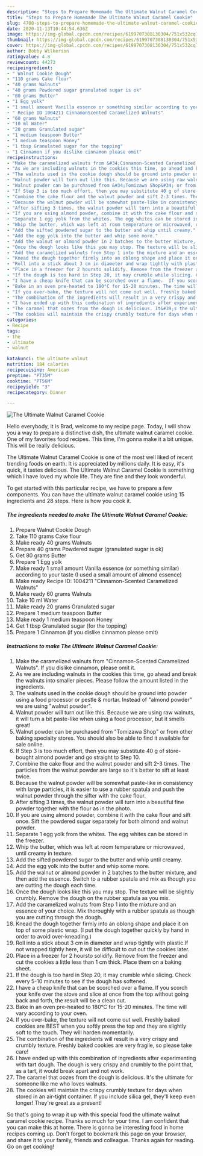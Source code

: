 ```yaml
---
description: "Steps to Prepare Homemade The Ultimate Walnut Caramel Cookie"
title: "Steps to Prepare Homemade The Ultimate Walnut Caramel Cookie"
slug: 4708-steps-to-prepare-homemade-the-ultimate-walnut-caramel-cookie
date: 2020-11-13T10:44:54.636Z
image: https://img-global.cpcdn.com/recipes/6199707308130304/751x532cq70/the-ultimate-walnut-caramel-cookie-recipe-main-photo.jpg
thumbnail: https://img-global.cpcdn.com/recipes/6199707308130304/751x532cq70/the-ultimate-walnut-caramel-cookie-recipe-main-photo.jpg
cover: https://img-global.cpcdn.com/recipes/6199707308130304/751x532cq70/the-ultimate-walnut-caramel-cookie-recipe-main-photo.jpg
author: Bobby Wilkerson
ratingvalue: 4.8
reviewcount: 44273
recipeingredient:
- " Walnut Cookie Dough"
- "110 grams Cake flour"
- "40 grams Walnuts"
- "40 grams Powdered sugar granulated sugar is ok"
- "80 grams Butter"
- "1 Egg yolk"
- "1 small amount Vanilla essence or something similar according to your taste I used a small amount of almond essence"
- " Recipe ID 1004211 CinnamonScented Caramelized Walnuts"
- "60 grams Walnuts"
- "10 ml Water"
- "20 grams Granulated sugar"
- "1 medium teaspoon Butter"
- "1 medium teaspoon Honey"
- "1 tbsp Granulated sugar for the topping"
- "1 Cinnamon if you dislike cinnamon please omit"
recipeinstructions:
- "Make the caramelized walnuts from &#34;Cinnamon-Scented Caramelized Walnuts&#34;. If you dislike cinnamon, please omit it."
- "As we are including walnuts in the cookies this time, go ahead and break the walnuts into smaller pieces. Please follow the amount listed in the ingredients."
- "The walnuts used in the cookie dough should be ground into powder using a food processor or pestle &amp; mortar. Instead of &#34;almond powder&#34; we are using &#34;walnut powder&#34;."
- "Walnut powder will turn out like this. Because we are using raw walnuts, it will turn a bit paste-like when using a food processor, but it smells great!"
- "Walnut powder can be purchased from &#34;Tomizawa Shop&#34; or from other baking specialty stores. You should also be able to find it available for sale online."
- "If Step 3 is too much effort, then you may substitute 40 g of store-bought almond powder and go straight to Step 10."
- "Combine the cake flour and the walnut powder and sift 2-3 times. The particles from the walnut powder are large so it&#39;s better to sift at least twice."
- "Because the walnut powder will be somewhat paste-like in consistency with large particles, it is easier to use a rubber spatula and push the walnut powder through the sifter with the cake flour."
- "After sifting 3 times, the walnut powder will turn into a beautiful fine powder together with the flour as in the photo."
- "If you are using almond powder, combine it with the cake flour and sift once. Sift the powdered sugar separately for both almond and walnut powder."
- "Separate 1 egg yolk from the whites. The egg whites can be stored in the freezer."
- "Whip the butter, which was left at room temperature or microwaved, until creamy in texture."
- "Add the sifted powdered sugar to the butter and whip until creamy."
- "Add the egg yolk into the butter and whip some more."
- "Add the walnut or almond powder in 2 batches to the butter mixture, and then add the essence. Switch to a rubber spatula and mix as though you are cutting the dough each time."
- "Once the dough looks like this you may stop. The texture will be slightly crumbly. Remove the dough on the rubber spatula as you mix."
- "Add the caramelized walnuts from Step 1 into the mixture and an essence of your choice. Mix thoroughly with a rubber spatula as though you are cutting through the dough."
- "Knead the dough together firmly into an oblong shape and place it on top of some plastic wrap. (I put the dough together quickly by hand in order to avoid over-kneading.)"
- "Roll into a stick about 3 cm in diameter and wrap tightly with plastic.If not wrapped tightly here, it will be difficult to cut out the cookies later."
- "Place in a freezer for 2 hoursto solidify. Remove from the freezer and cut the cookies a little less than 1 cm thick. Place them on a baking sheet."
- "If the dough is too hard in Step 20, it may crumble while slicing. Check every 5-10 minutes to see if the dough has softened."
- "I have a cheap knife that can be scorched over a flame.  If you scorch your knife over the stove and slice at once from the top without going back and forth, the result will be a clean cut."
- "Bake in an oven pre-heated to 180°C for 15-20 minutes. The time will vary according to your oven."
- "If you over-bake, the texture will not come out well. Freshly baked cookies are BEST when you softly press the top and they are slightly soft to the touch. They will harden momentarily."
- "The combination of the ingredients will result in a very crispy and crumbly texture. Freshly baked cookies are very fragile, so please take care!"
- "I have ended up with this combination of ingredients after experimenting with tart dough.  The dough is very crispy and crumbly to the point that, as a tart, it would break apart and not work."
- "The caramel that oozes from the dough is delicious. It&#39;s the ultimate for someone like me who loves walnuts."
- "The cookies will maintain the crispy crumbly texture for days when stored in an air-tight container. If you include silica gel, they&#39;ll keep even longer! They&#39;re great as a present!"
categories:
- Recipe
tags:
- the
- ultimate
- walnut

katakunci: the ultimate walnut 
nutrition: 184 calories
recipecuisine: American
preptime: "PT35M"
cooktime: "PT56M"
recipeyield: "3"
recipecategory: Dinner

---
```



![The Ultimate Walnut Caramel Cookie](https://img-global.cpcdn.com/recipes/6199707308130304/751x532cq70/the-ultimate-walnut-caramel-cookie-recipe-main-photo.jpg)

Hello everybody, it is Brad, welcome to my recipe page. Today, I will show you a way to prepare a distinctive dish, the ultimate walnut caramel cookie. One of my favorites food recipes. This time, I'm gonna make it a bit unique. This will be really delicious.

The Ultimate Walnut Caramel Cookie is one of the most well liked of recent trending foods on earth. It is appreciated by millions daily. It is easy, it's quick, it tastes delicious. The Ultimate Walnut Caramel Cookie is something which I have loved my whole life. They are fine and they look wonderful.




To get started with this particular recipe, we have to prepare a few components. You can have the ultimate walnut caramel cookie using 15 ingredients and 28 steps. Here is how you cook it.

<!--inarticleads1-->

##### The ingredients needed to make The Ultimate Walnut Caramel Cookie:

1. Prepare  Walnut Cookie Dough
1. Take 110 grams Cake flour
1. Make ready 40 grams Walnuts
1. Prepare 40 grams Powdered sugar (granulated sugar is ok)
1. Get 80 grams Butter
1. Prepare 1 Egg yolk
1. Make ready 1 small amount Vanilla essence (or something similar) according to your taste (I used a small amount of almond essence)
1. Make ready  Recipe ID: 1004211 &#34;Cinnamon-Scented Caramelized Walnuts&#34;
1. Make ready 60 grams Walnuts
1. Take 10 ml Water
1. Make ready 20 grams Granulated sugar
1. Prepare 1 medium teaspoon Butter
1. Make ready 1 medium teaspoon Honey
1. Get 1 tbsp Granulated sugar (for the topping)
1. Prepare 1 Cinnamon (if you dislike cinnamon please omit)




<!--inarticleads2-->

##### Instructions to make The Ultimate Walnut Caramel Cookie:

1. Make the caramelized walnuts from &#34;Cinnamon-Scented Caramelized Walnuts&#34;. If you dislike cinnamon, please omit it.
1. As we are including walnuts in the cookies this time, go ahead and break the walnuts into smaller pieces. Please follow the amount listed in the ingredients.
1. The walnuts used in the cookie dough should be ground into powder using a food processor or pestle &amp; mortar. Instead of &#34;almond powder&#34; we are using &#34;walnut powder&#34;.
1. Walnut powder will turn out like this. Because we are using raw walnuts, it will turn a bit paste-like when using a food processor, but it smells great!
1. Walnut powder can be purchased from &#34;Tomizawa Shop&#34; or from other baking specialty stores. You should also be able to find it available for sale online.
1. If Step 3 is too much effort, then you may substitute 40 g of store-bought almond powder and go straight to Step 10.
1. Combine the cake flour and the walnut powder and sift 2-3 times. The particles from the walnut powder are large so it&#39;s better to sift at least twice.
1. Because the walnut powder will be somewhat paste-like in consistency with large particles, it is easier to use a rubber spatula and push the walnut powder through the sifter with the cake flour.
1. After sifting 3 times, the walnut powder will turn into a beautiful fine powder together with the flour as in the photo.
1. If you are using almond powder, combine it with the cake flour and sift once. Sift the powdered sugar separately for both almond and walnut powder.
1. Separate 1 egg yolk from the whites. The egg whites can be stored in the freezer.
1. Whip the butter, which was left at room temperature or microwaved, until creamy in texture.
1. Add the sifted powdered sugar to the butter and whip until creamy.
1. Add the egg yolk into the butter and whip some more.
1. Add the walnut or almond powder in 2 batches to the butter mixture, and then add the essence. Switch to a rubber spatula and mix as though you are cutting the dough each time.
1. Once the dough looks like this you may stop. The texture will be slightly crumbly. Remove the dough on the rubber spatula as you mix.
1. Add the caramelized walnuts from Step 1 into the mixture and an essence of your choice. Mix thoroughly with a rubber spatula as though you are cutting through the dough.
1. Knead the dough together firmly into an oblong shape and place it on top of some plastic wrap. (I put the dough together quickly by hand in order to avoid over-kneading.)
1. Roll into a stick about 3 cm in diameter and wrap tightly with plastic.If not wrapped tightly here, it will be difficult to cut out the cookies later.
1. Place in a freezer for 2 hoursto solidify. Remove from the freezer and cut the cookies a little less than 1 cm thick. Place them on a baking sheet.
1. If the dough is too hard in Step 20, it may crumble while slicing. Check every 5-10 minutes to see if the dough has softened.
1. I have a cheap knife that can be scorched over a flame.  If you scorch your knife over the stove and slice at once from the top without going back and forth, the result will be a clean cut.
1. Bake in an oven pre-heated to 180°C for 15-20 minutes. The time will vary according to your oven.
1. If you over-bake, the texture will not come out well. Freshly baked cookies are BEST when you softly press the top and they are slightly soft to the touch. They will harden momentarily.
1. The combination of the ingredients will result in a very crispy and crumbly texture. Freshly baked cookies are very fragile, so please take care!
1. I have ended up with this combination of ingredients after experimenting with tart dough.  The dough is very crispy and crumbly to the point that, as a tart, it would break apart and not work.
1. The caramel that oozes from the dough is delicious. It&#39;s the ultimate for someone like me who loves walnuts.
1. The cookies will maintain the crispy crumbly texture for days when stored in an air-tight container. If you include silica gel, they&#39;ll keep even longer! They&#39;re great as a present!




So that's going to wrap it up with this special food the ultimate walnut caramel cookie recipe. Thanks so much for your time. I am confident that you can make this at home. There is gonna be interesting food in home recipes coming up. Don't forget to bookmark this page on your browser, and share it to your family, friends and colleague. Thanks again for reading. Go on get cooking!
